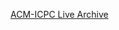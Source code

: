 [ACM-ICPC Live Archive](http://livearchive.onlinejudge.org/index.php?option=com_onlinejudge&Itemid=20&page=show_authorstats&userid=26909)
